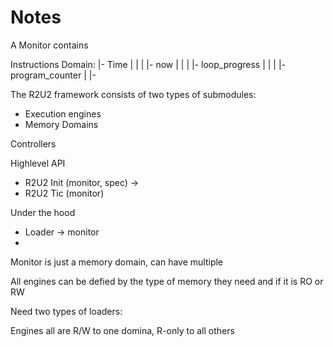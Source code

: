 # Notes

A Monitor contains 

Instructions Domain:
  |- Time
  |  |
  |  |- now
  |  |
  |  |- loop_progress
  |  |
  |  |- program_counter
  |
  |- 


The R2U2 framework consists of two types of submodules:
  - Execution engines
  - Memory Domains

Controllers 


Highlevel API
  - R2U2 Init (monitor, spec) ->
  - R2U2 Tic (monitor)

Under the hood
  - Loader -> monitor
  -

Monitor is just a memory domain, can have multiple

All engines can be defied by the type of memory they need and if it is RO or RW

Need two types of loaders: 

Engines all are R/W to one domina, R-only to all others